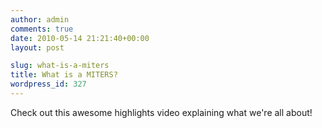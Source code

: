 ```yaml
---
author: admin
comments: true
date: 2010-05-14 21:21:40+00:00
layout: post

slug: what-is-a-miters
title: What is a MITERS?
wordpress_id: 327
---
```


Check out this awesome highlights video explaining what we're all about!


